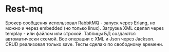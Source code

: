 # Rest-mq
Брокер сообщения использовал RabbitMQ - запуск через Erlang, но можно и через embedded (но только linux).
Загрузка XML сделал через templay - или файлом или строкой.
Таблицы БД создаются автоматически схемой.
Все операции с XML и Json через Jackson.
CRUD реализовал только save.
Тесты сделаю по свободному времени.
